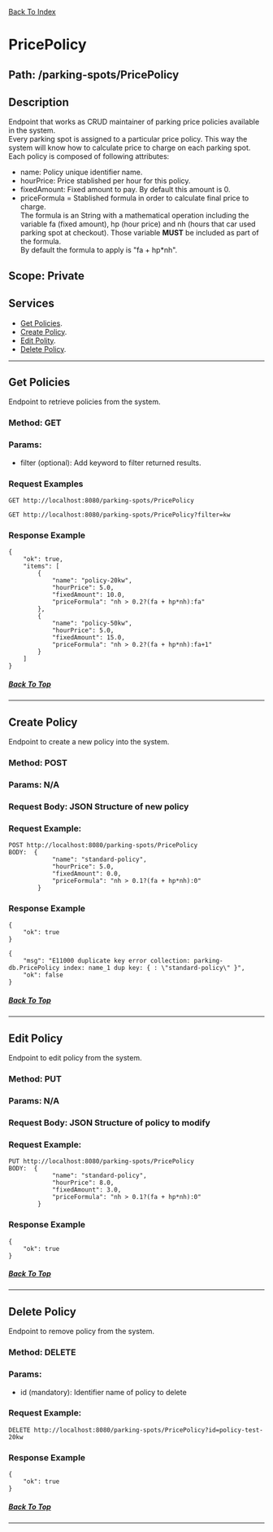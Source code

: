 [Back To Index](./index.md)

# PricePolicy

## **Path: /parking-spots/PricePolicy**  

## Description
Endpoint that works as CRUD maintainer of parking price policies available in the system.  
Every parking spot is assigned to a particular price policy. This way the system will know 
how to calculate price to charge on each parking spot.  
Each policy is composed of following attributes:  
- name: Policy unique identifier name.  
- hourPrice: Price stablished per hour for this policy.  
- fixedAmount: Fixed amount to pay. By default this amount is 0.
- priceFormula = Stablished formula in order to calculate final price to charge.  
The formula is an String with a mathematical operation including the variable fa (fixed amount), hp (hour price) and 
nh (hours that car used parking spot at checkout). Those variable **MUST** be included as part of the formula.   
By default the formula to apply is "fa + hp*nh".  

## Scope: Private 

## Services

- [Get Policies](#get-policies).
- [Create Policy](#create-policy).  
- [Edit Polity](#edit-policy).  
- [Delete Policy](#delete-policy).  


-----------

## Get Policies

Endpoint to retrieve policies from the system.

### **Method: GET**
### **Params:**  
- filter (optional): Add keyword to filter returned results. 

### **Request Examples**  

```
GET http://localhost:8080/parking-spots/PricePolicy

GET http://localhost:8080/parking-spots/PricePolicy?filter=kw

```

### **Response Example**

```
{
    "ok": true,
    "items": [
        {
            "name": "policy-20kw",
            "hourPrice": 5.0,
            "fixedAmount": 10.0,
            "priceFormula": "nh > 0.2?(fa + hp*nh):fa"
        },
        {
            "name": "policy-50kw",
            "hourPrice": 5.0,
            "fixedAmount": 15.0,
            "priceFormula": "nh > 0.2?(fa + hp*nh):fa+1"
        }
    ]
}
```

##### [Back To Top](#PricePolicy)
-----------
## Create Policy

Endpoint to create a new policy into the system.

### **Method: POST**
### **Params:**  N/A
### **Request Body:** JSON Structure of new policy  

### **Request Example:**  
```
POST http://localhost:8080/parking-spots/PricePolicy
BODY:  {
            "name": "standard-policy",
            "hourPrice": 5.0,
            "fixedAmount": 0.0,
            "priceFormula": "nh > 0.1?(fa + hp*nh):0"
        }

```

### **Response Example**  

```
{
    "ok": true
}
```

```
{
    "msg": "E11000 duplicate key error collection: parking-db.PricePolicy index: name_1 dup key: { : \"standard-policy\" }",
    "ok": false
}
```

##### [Back To Top](#PricePolicy)
-----------

## Edit Policy

Endpoint to edit policy from the system.

### **Method: PUT**
### **Params:**  N/A
### **Request Body:** JSON Structure of policy to modify

### **Request Example:**  
```
PUT http://localhost:8080/parking-spots/PricePolicy
BODY:  {
            "name": "standard-policy",
            "hourPrice": 8.0,
            "fixedAmount": 3.0,
            "priceFormula": "nh > 0.1?(fa + hp*nh):0"
        }

```

### **Response Example**  

```
{
    "ok": true
}
```

##### [Back To Top](#PricePolicy)
-----------

## Delete Policy

Endpoint to remove policy from the system.

### **Method: DELETE**
### **Params:**  
- id (mandatory): Identifier name of policy to delete

### **Request Example:**  
```
DELETE http://localhost:8080/parking-spots/PricePolicy?id=policy-test-20kw

```

### **Response Example**  

```
{
    "ok": true
}
```

##### [Back To Top](#PricePolicy)
-----------